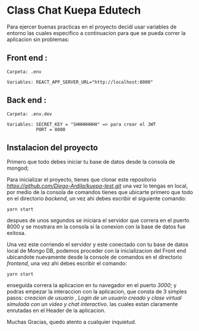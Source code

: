 # Class Chat Kuepa Edutech

Para ejercer buenas practicas en el proyecto decidí usar variables de entorno las cuales especifico a continuacion para que se pueda correr la aplicacion sin problemas:

## Front end : 
```
Carpeta: .env
```
```
Variables: REACT_APP_SERVER_URL="http://localhost:8000"
```

## Back end :
```
Carpeta: .env.dev
```
```
Variables: SECRET_KEY = "SHHHHHHHH" => para crear el JWT
           PORT = 8000
```

## Instalacion del proyecto
Primero que todo debes iniciar tu base de datos desde la consola de mongod;

Para inicializar el proyecto, tienes que clonar este repositorio _https://github.com/Diego-Ardila/kuepa-test.git_
una vez lo tengas en local, por medio de la consola de comandos tienes que ubicarte primero que todo en el directorio _backend_, un vez ahi debes escribir el siguiente comando:
```
yarn start
```
despues de unos segundos se iniciara el servidor que correra en el puerto 8000 y se mostrara en la consola si la conexion con la base de datos fue exitosa.

Una vez este corriendo el servidor y este conectado con tu base de datos local de Mongo DB, podemos proceder con la inicializacion del Front end ubicandote nuevamente desde la console de comandos en el directorio _frontend_, una vez ahi debes escribir el comando:
```
yarn start
```

enseguida correra la aplicacion en tu navegador en el puerto _3000_; y podras empezar la interaccion con la aplicacion, que consta de 3 simples pasos: _creacion de usuario_ , _Login de un usuario creado_ y _clase virtual simulada con un video y chat interactivo_. las cuales estan claramente enrutadas en el Header de la aplicacion.

Muchas Gracias, quedo atento a cualquier inquietud.
